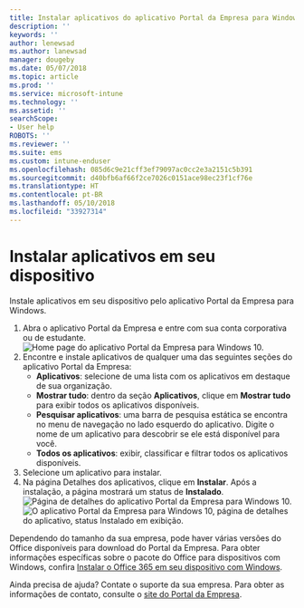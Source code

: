 ```yaml
---
title: Instalar aplicativos do aplicativo Portal da Empresa para Windows
description: ''
keywords: ''
author: lenewsad
ms.author: lanewsad
manager: dougeby
ms.date: 05/07/2018
ms.topic: article
ms.prod: ''
ms.service: microsoft-intune
ms.technology: ''
ms.assetid: ''
searchScope:
- User help
ROBOTS: ''
ms.reviewer: ''
ms.suite: ems
ms.custom: intune-enduser
ms.openlocfilehash: 085d6c9e21cff3ef79097ac0cc2e3a2151c5b391
ms.sourcegitcommit: d40bfb6af66f2ce7026c0151ace98ec23f1cf76e
ms.translationtype: HT
ms.contentlocale: pt-BR
ms.lasthandoff: 05/10/2018
ms.locfileid: "33927314"
---
```

# <a name="install-apps-on-your-device"></a>Instalar aplicativos em seu dispositivo
Instale aplicativos em seu dispositivo pelo aplicativo Portal da Empresa para Windows.

1. Abra o aplicativo Portal da Empresa e entre com sua conta corporativa ou de estudante.
![Home page do aplicativo Portal da Empresa para Windows 10.](./media/RS1_AppDetailsPage_Installed_03.png)
2. Encontre e instale aplicativos de qualquer uma das seguintes seções do aplicativo Portal da Empresa:
    * **Aplicativos**: selecione de uma lista com os aplicativos em destaque de sua organização. 
    * **Mostrar tudo**: dentro da seção **Aplicativos**, clique em **Mostrar tudo** para exibir todos os aplicativos disponíveis.
    * **Pesquisar aplicativos**: uma barra de pesquisa estática se encontra no menu de navegação no lado esquerdo do aplicativo. Digite o nome de um aplicativo para descobrir se ele está disponível para você.
    * **Todos os aplicativos**: exibir, classificar e filtrar todos os aplicativos disponíveis.
3. Selecione um aplicativo para instalar.
4. Na página Detalhes dos aplicativos, clique em **Instalar**. Após a instalação, a página mostrará um status de **Instalado**.
![Página de detalhes do aplicativo Portal da Empresa para Windows 10.](./media/RS1_AppDetailsPage_Installed_02.png)  
![O aplicativo Portal da Empresa para Windows 10, página de detalhes do aplicativo, status Instalado em exibição.](./media/RS1_AppDetailsPage_Installed_01.png)    

 Dependendo do tamanho da sua empresa, pode haver várias versões do Office disponíveis para download do Portal da Empresa. Para obter informações específicas sobre o pacote do Office para dispositivos com Windows, confira [Instalar o Office 365 em seu dispositivo com Windows](./install-office-windows.md).

Ainda precisa de ajuda? Contate o suporte da sua empresa. Para obter as informações de contato, consulte o [site do Portal da Empresa](https://portal.manage.microsoft.com#HelpDeskDialog).
